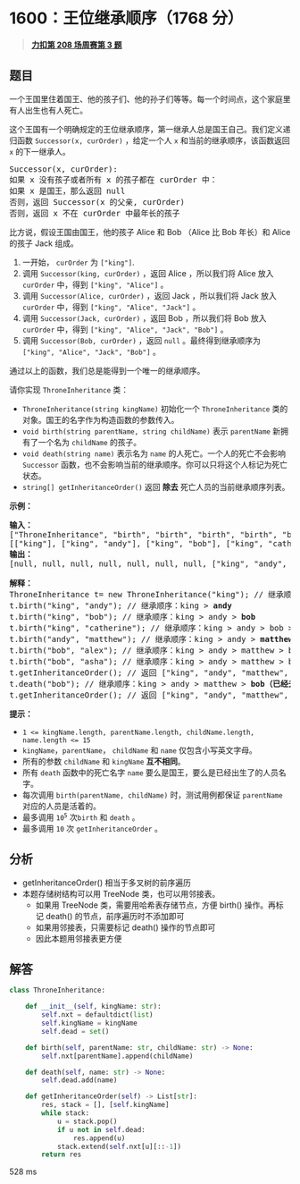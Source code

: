 # 1600：王位继承顺序（1768 分）


> <u>**[力扣第 208 场周赛第 3 题](https://leetcode.cn/problems/throne-inheritance/)**</u>

## 题目

<p>一个王国里住着国王、他的孩子们、他的孙子们等等。每一个时间点，这个家庭里有人出生也有人死亡。</p>

<p>这个王国有一个明确规定的王位继承顺序，第一继承人总是国王自己。我们定义递归函数 <code>Successor(x, curOrder)</code> ，给定一个人 <code>x</code> 和当前的继承顺序，该函数返回 <code>x</code> 的下一继承人。</p>

<pre>
Successor(x, curOrder):
如果 x 没有孩子或者所有 x 的孩子都在 curOrder 中：
如果 x 是国王，那么返回 null
否则，返回 Successor(x 的父亲, curOrder)
否则，返回 x 不在 curOrder 中最年长的孩子
</pre>

<p>比方说，假设王国由国王，他的孩子 Alice 和 Bob （Alice 比 Bob 年长）和 Alice 的孩子 Jack 组成。</p>

<ol>
<li>一开始， <code>curOrder</code> 为 <code>["king"]</code>.</li>
<li>调用 <code>Successor(king, curOrder)</code> ，返回 Alice ，所以我们将 Alice 放入 <code>curOrder</code> 中，得到 <code>["king", "Alice"]</code> 。</li>
<li>调用 <code>Successor(Alice, curOrder)</code> ，返回 Jack ，所以我们将 Jack 放入 <code>curOrder</code> 中，得到 <code>["king", "Alice", "Jack"]</code> 。</li>
<li>调用 <code>Successor(Jack, curOrder)</code> ，返回 Bob ，所以我们将 Bob 放入 <code>curOrder</code> 中，得到 <code>["king", "Alice", "Jack", "Bob"]</code> 。</li>
<li>调用 <code>Successor(Bob, curOrder)</code> ，返回 <code>null</code> 。最终得到继承顺序为 <code>["king", "Alice", "Jack", "Bob"]</code> 。</li>
</ol>

<p>通过以上的函数，我们总是能得到一个唯一的继承顺序。</p>

<p>请你实现 <code>ThroneInheritance</code> 类：</p>

<ul>
<li><code>ThroneInheritance(string kingName)</code> 初始化一个 <code>ThroneInheritance</code> 类的对象。国王的名字作为构造函数的参数传入。</li>
<li><code>void birth(string parentName, string childName)</code> 表示 <code>parentName</code> 新拥有了一个名为 <code>childName</code> 的孩子。</li>
<li><code>void death(string name)</code> 表示名为 <code>name</code> 的人死亡。一个人的死亡不会影响 <code>Successor</code> 函数，也不会影响当前的继承顺序。你可以只将这个人标记为死亡状态。</li>
<li><code>string[] getInheritanceOrder()</code> 返回 <strong>除去</strong> 死亡人员的当前继承顺序列表。</li>
</ul>



<p><strong>示例：</strong></p>

<pre>
<strong>输入：</strong>
["ThroneInheritance", "birth", "birth", "birth", "birth", "birth", "birth", "getInheritanceOrder", "death", "getInheritanceOrder"]
[["king"], ["king", "andy"], ["king", "bob"], ["king", "catherine"], ["andy", "matthew"], ["bob", "alex"], ["bob", "asha"], [null], ["bob"], [null]]
<strong>输出：</strong>
[null, null, null, null, null, null, null, ["king", "andy", "matthew", "bob", "alex", "asha", "catherine"], null, ["king", "andy", "matthew", "alex", "asha", "catherine"]]

<strong>解释：</strong>
ThroneInheritance t= new ThroneInheritance("king"); // 继承顺序：<strong>king</strong>
t.birth("king", "andy"); // 继承顺序：king &gt; <strong>andy</strong>
t.birth("king", "bob"); // 继承顺序：king &gt; andy &gt; <strong>bob</strong>
t.birth("king", "catherine"); // 继承顺序：king &gt; andy &gt; bob &gt; <strong>catherine</strong>
t.birth("andy", "matthew"); // 继承顺序：king &gt; andy &gt; <strong>matthew</strong> &gt; bob &gt; catherine
t.birth("bob", "alex"); // 继承顺序：king &gt; andy &gt; matthew &gt; bob &gt; <strong>alex</strong> &gt; catherine
t.birth("bob", "asha"); // 继承顺序：king &gt; andy &gt; matthew &gt; bob &gt; alex &gt; <strong>asha</strong> &gt; catherine
t.getInheritanceOrder(); // 返回 ["king", "andy", "matthew", "bob", "alex", "asha", "catherine"]
t.death("bob"); // 继承顺序：king &gt; andy &gt; matthew &gt; <strong>bob（已经去世）</strong>&gt; alex &gt; asha &gt; catherine
t.getInheritanceOrder(); // 返回 ["king", "andy", "matthew", "alex", "asha", "catherine"]
</pre>



<p><strong>提示：</strong></p>

<ul>
<li><code>1 &lt;= kingName.length, parentName.length, childName.length, name.length &lt;= 15</code></li>
<li><code>kingName</code>，<code>parentName</code>， <code>childName</code> 和 <code>name</code> 仅包含小写英文字母。</li>
<li>所有的参数 <code>childName</code> 和 <code>kingName</code> <strong>互不相同</strong>。</li>
<li>所有 <code>death</code> 函数中的死亡名字 <code>name</code> 要么是国王，要么是已经出生了的人员名字。</li>
<li>每次调用 <code>birth(parentName, childName)</code> 时，测试用例都保证 <code>parentName</code> 对应的人员是活着的。</li>
<li>最多调用 <code>10<sup>5</sup></code> 次<code>birth</code> 和 <code>death</code> 。</li>
<li>最多调用 <code>10</code> 次 <code>getInheritanceOrder</code> 。</li>
</ul>


## 分析

- getInheritanceOrder() 相当于多叉树的前序遍历
- 本题存储树结构可以用 TreeNode 类，也可以用邻接表。
	- 如果用 TreeNode 类，需要用哈希表存储节点，方便 birth() 操作。再标记 death() 的节点，前序遍历时不添加即可
	- 如果用邻接表，只需要标记 death() 操作的节点即可
	- 因此本题用邻接表更方便
## 解答

```python
class ThroneInheritance:

    def __init__(self, kingName: str):
        self.nxt = defaultdict(list)
        self.kingName = kingName
        self.dead = set()

    def birth(self, parentName: str, childName: str) -> None:
        self.nxt[parentName].append(childName)

    def death(self, name: str) -> None:
        self.dead.add(name)

    def getInheritanceOrder(self) -> List[str]:
        res, stack = [], [self.kingName]
        while stack:
            u = stack.pop()
            if u not in self.dead:
                res.append(u)
            stack.extend(self.nxt[u][::-1])
        return res
```

528 ms

